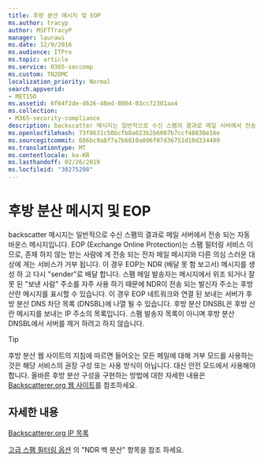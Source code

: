```yaml
---
title: 후방 분산 메시지 및 EOP
ms.author: tracyp
author: MSFTTracyP
manager: laurawi
ms.date: 12/9/2016
ms.audience: ITPro
ms.topic: article
ms.service: O365-seccomp
ms.custom: TN2DMC
localization_priority: Normal
search.appverid:
- MET150
ms.assetid: 6f64f2de-d626-48ed-8084-03cc72301aa4
ms.collection:
- M365-security-compliance
description: backscatter 메시지는 일반적으로 수신 스팸의 결과로 메일 서버에서 전송 되는 자동 바운스 메시지입니다. 후방 분산 DNSBL은 후방 산란 메시지를 보내는 IP 주소의 목록입니다. 스팸 발송자 목록이 아니며 후방 분산 DNSBL에서 서버를 제거 하려고 하지 않습니다.
ms.openlocfilehash: 73f8631c50bcfb8a023b2b6007b7ccf48038e16e
ms.sourcegitcommit: 686bc9a8f7a7b6810a096f07d36751d10d334409
ms.translationtype: MT
ms.contentlocale: ko-KR
ms.lasthandoff: 02/26/2019
ms.locfileid: "30275298"
---
```

# <a name="backscatter-messages-and-eop"></a>후방 분산 메시지 및 EOP

backscatter 메시지는 일반적으로 수신 스팸의 결과로 메일 서버에서 전송 되는 자동 바운스 메시지입니다. EOP (Exchange Online Protection)는 스팸 필터링 서비스 이므로, 존재 하지 않는 받는 사람에 게 전송 되는 전자 메일 메시지와 다른 의심 스러운 대상에 게는 서비스가 거부 됩니다. 이 경우 EOP는 NDR (배달 못 함 보고서) 메시지를 생성 하 고 다시 "sender"로 배달 합니다. 스팸 메일 발송자는 메시지에서 위조 되거나 잘못 된 "보낸 사람" 주소를 자주 사용 하기 때문에 NDR이 전송 되는 발신자 주소는 후방 산란 메시지를 표시할 수 있습니다. 이 경우 EOP 네트워크와 연결 된 보내는 서버가 후방 분산 DNS 차단 목록 (DNSBL)에 나열 될 수 있습니다. 후방 분산 DNSBL은 후방 산란 메시지를 보내는 IP 주소의 목록입니다. 스팸 발송자 목록이 아니며 후방 분산 DNSBL에서 서버를 제거 하려고 하지 않습니다. 
  
> [!TIP]
> 후방 분산 웹 사이트의 지침에 따르면 들어오는 모든 메일에 대해 거부 모드를 사용하는 것은 해당 서비스의 권장 구성 또는 사용 방식이 아닙니다. 대신 안전 모드에서 사용해야 합니다. 올바른 후방 분산 구성을 구현하는 방법에 대한 자세한 내용은 [Backscatterer.org 웹 사이트](http://www.backscatterer.org/?target=usage)를 참조하세요. 
  
## <a name="for-more-information"></a>자세한 내용

[Backscatterer.org IP 목록](https://blogs.msdn.com/b/tzink/archive/2012/08/22/the-backscatterer-org-ip-list.aspx)
  
[고급 스팸 필터링 옵션](advanced-spam-filtering-asf-options.md) 의 "NDR 백 분산" 항목을 참조 하세요.
  


